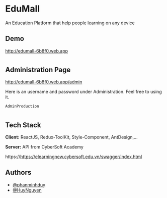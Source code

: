 <!-- @format -->

# EduMall

An Education Platform that help people learning on any device

## Demo

http://edumall-6b8f0.web.app

#

## Administration Page

http://edumall-6b8f0.web.app/admin

Here is an username and password under Administration. Feel free to using it.

`AdminProduction`

#

## Tech Stack

**Client:** ReactJS, Redux-ToolKit, Style-Component, AntDesign,...

**Server:** API from CyberSoft Academy

https://https://elearningnew.cybersoft.edu.vn/swagger/index.html

## Authors

- [@phanminhduy](https://github.com/boybubbles)
- [@HuyNguyen](https://github.com/huynguyen0903-hub)
